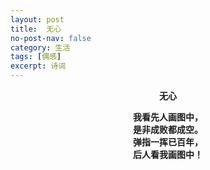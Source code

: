 ```yaml
---
layout: post
title:  无心
no-post-nav: false
category: 生活
tags: [偶感]
excerpt: 诗词
---
```


**<center>无心</center>**

**<center>我看先人画图中，</center>**
**<center>是非成败都成空。</center>**
**<center>弹指一挥已百年，</center>**
**<center>后人看我画图中！</center>**
